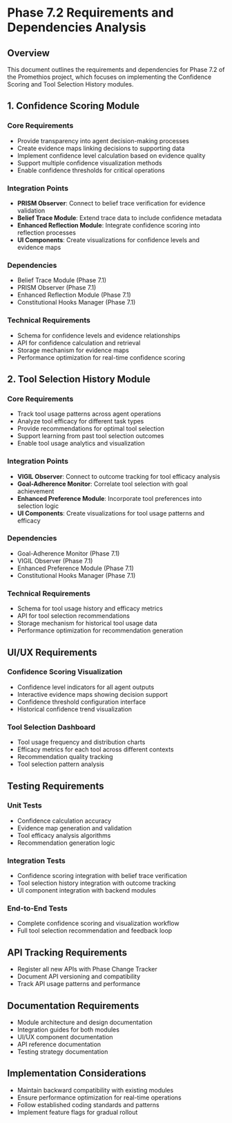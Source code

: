 # Phase 7.2 Requirements and Dependencies Analysis

## Overview
This document outlines the requirements and dependencies for Phase 7.2 of the Promethios project, which focuses on implementing the Confidence Scoring and Tool Selection History modules.

## 1. Confidence Scoring Module

### Core Requirements
- Provide transparency into agent decision-making processes
- Create evidence maps linking decisions to supporting data
- Implement confidence level calculation based on evidence quality
- Support multiple confidence visualization methods
- Enable confidence thresholds for critical operations

### Integration Points
- **PRISM Observer**: Connect to belief trace verification for evidence validation
- **Belief Trace Module**: Extend trace data to include confidence metadata
- **Enhanced Reflection Module**: Integrate confidence scoring into reflection processes
- **UI Components**: Create visualizations for confidence levels and evidence maps

### Dependencies
- Belief Trace Module (Phase 7.1)
- PRISM Observer (Phase 7.1)
- Enhanced Reflection Module (Phase 7.1)
- Constitutional Hooks Manager (Phase 7.1)

### Technical Requirements
- Schema for confidence levels and evidence relationships
- API for confidence calculation and retrieval
- Storage mechanism for evidence maps
- Performance optimization for real-time confidence scoring

## 2. Tool Selection History Module

### Core Requirements
- Track tool usage patterns across agent operations
- Analyze tool efficacy for different task types
- Provide recommendations for optimal tool selection
- Support learning from past tool selection outcomes
- Enable tool usage analytics and visualization

### Integration Points
- **VIGIL Observer**: Connect to outcome tracking for tool efficacy analysis
- **Goal-Adherence Monitor**: Correlate tool selection with goal achievement
- **Enhanced Preference Module**: Incorporate tool preferences into selection logic
- **UI Components**: Create visualizations for tool usage patterns and efficacy

### Dependencies
- Goal-Adherence Monitor (Phase 7.1)
- VIGIL Observer (Phase 7.1)
- Enhanced Preference Module (Phase 7.1)
- Constitutional Hooks Manager (Phase 7.1)

### Technical Requirements
- Schema for tool usage history and efficacy metrics
- API for tool selection recommendations
- Storage mechanism for historical tool usage data
- Performance optimization for recommendation generation

## UI/UX Requirements

### Confidence Scoring Visualization
- Confidence level indicators for all agent outputs
- Interactive evidence maps showing decision support
- Confidence threshold configuration interface
- Historical confidence trend visualization

### Tool Selection Dashboard
- Tool usage frequency and distribution charts
- Efficacy metrics for each tool across different contexts
- Recommendation quality tracking
- Tool selection pattern analysis

## Testing Requirements

### Unit Tests
- Confidence calculation accuracy
- Evidence map generation and validation
- Tool efficacy analysis algorithms
- Recommendation generation logic

### Integration Tests
- Confidence scoring integration with belief trace verification
- Tool selection history integration with outcome tracking
- UI component integration with backend modules

### End-to-End Tests
- Complete confidence scoring and visualization workflow
- Full tool selection recommendation and feedback loop

## API Tracking Requirements
- Register all new APIs with Phase Change Tracker
- Document API versioning and compatibility
- Track API usage patterns and performance

## Documentation Requirements
- Module architecture and design documentation
- Integration guides for both modules
- UI/UX component documentation
- API reference documentation
- Testing strategy documentation

## Implementation Considerations
- Maintain backward compatibility with existing modules
- Ensure performance optimization for real-time operations
- Follow established coding standards and patterns
- Implement feature flags for gradual rollout
